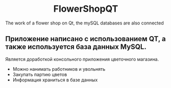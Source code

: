 <h1 align="center">FlowerShopQT</h1>
The work of a flower shop on Qt, the mySQL databases are also connected

## Приложение написано с использованием QT, а также используется база данных MySQL.

Является доработкой консольного приложения цветочного магазина.

- Можно нанимать работников и увольнять
- Закупать партию цветов
- Информация храниться в базе данных
